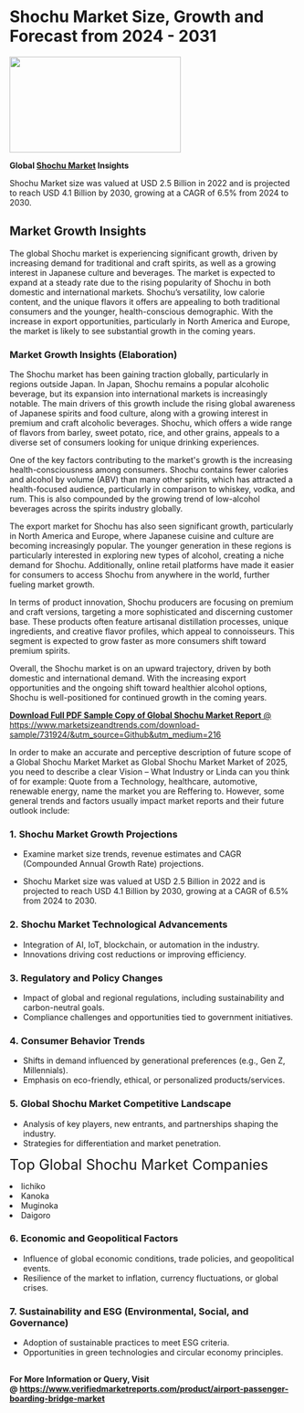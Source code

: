 <H1>Shochu Market Size, Growth and Forecast from 2024 - 2031</H1><img class="aligncenter size-medium wp-image-584254" src="https://thirdeyenews.in/wp-content/uploads/2024/09/Global-Market-Research-300x168.jpeg" alt="" width="300" height="168" /><p><strong>Global&nbsp;<a href="https://www.marketsizeandtrends.com/download-sample/731924/&amp;utm_source=Github&utm_medium=216">Shochu Market</a> Insights</strong></p><p>Shochu Market size was valued at USD 2.5 Billion in 2022 and is projected to reach USD 4.1 Billion by 2030, growing at a CAGR of 6.5% from 2024 to 2030.</p><p><h2>Market Growth Insights</h2> <p>The global Shochu market is experiencing significant growth, driven by increasing demand for traditional and craft spirits, as well as a growing interest in Japanese culture and beverages. The market is expected to expand at a steady rate due to the rising popularity of Shochu in both domestic and international markets. Shochu’s versatility, low calorie content, and the unique flavors it offers are appealing to both traditional consumers and the younger, health-conscious demographic. With the increase in export opportunities, particularly in North America and Europe, the market is likely to see substantial growth in the coming years.</p> <p><a href="#"></a></p> <h3>Market Growth Insights (Elaboration)</h3> <p>The Shochu market has been gaining traction globally, particularly in regions outside Japan. In Japan, Shochu remains a popular alcoholic beverage, but its expansion into international markets is increasingly notable. The main drivers of this growth include the rising global awareness of Japanese spirits and food culture, along with a growing interest in premium and craft alcoholic beverages. Shochu, which offers a wide range of flavors from barley, sweet potato, rice, and other grains, appeals to a diverse set of consumers looking for unique drinking experiences.</p> <p>One of the key factors contributing to the market's growth is the increasing health-consciousness among consumers. Shochu contains fewer calories and alcohol by volume (ABV) than many other spirits, which has attracted a health-focused audience, particularly in comparison to whiskey, vodka, and rum. This is also compounded by the growing trend of low-alcohol beverages across the spirits industry globally.</p> <p>The export market for Shochu has also seen significant growth, particularly in North America and Europe, where Japanese cuisine and culture are becoming increasingly popular. The younger generation in these regions is particularly interested in exploring new types of alcohol, creating a niche demand for Shochu. Additionally, online retail platforms have made it easier for consumers to access Shochu from anywhere in the world, further fueling market growth.</p> <p>In terms of product innovation, Shochu producers are focusing on premium and craft versions, targeting a more sophisticated and discerning customer base. These products often feature artisanal distillation processes, unique ingredients, and creative flavor profiles, which appeal to connoisseurs. This segment is expected to grow faster as more consumers shift toward premium spirits.</p> <p>Overall, the Shochu market is on an upward trajectory, driven by both domestic and international demand. With the increasing export opportunities and the ongoing shift toward healthier alcohol options, Shochu is well-positioned for continued growth in the coming years.</p> <p><a href="#"></p><p><span class=""><strong>Download Full PDF Sample Copy of Global Shochu Market Report</strong> @ <a href="https://www.marketsizeandtrends.com/download-sample/731924/&amp;utm_source=Github&utm_medium=216" target="_blank">https://www.marketsizeandtrends.com/download-sample/731924/&amp;utm_source=Github&utm_medium=216</a></span></p><p>In order to make an accurate and perceptive description of future scope of a Global&nbsp;Shochu Market Market as Global&nbsp;Shochu Market Market of 2025, you need to describe a clear Vision &ndash; What Industry or Linda can you think of for example: Quote from a Technology, healthcare, automotive, renewable energy, name the market you are Reffering to. However, some general trends and factors usually impact market reports and their future outlook include:</p><h3>1.&nbsp;<strong>Shochu Market Growth Projections</strong></h3><ul><li>Examine market size trends, revenue estimates and CAGR (Compounded Annual Growth Rate) projections.</li><li><p>Shochu Market size was valued at USD 2.5 Billion in 2022 and is projected to reach USD 4.1 Billion by 2030, growing at a CAGR of 6.5% from 2024 to 2030.</p></li></ul><h3>2.&nbsp;<strong>Shochu Market Technological Advancements</strong></h3><ul><li>Integration of AI, IoT, blockchain, or automation in the industry.</li><li>Innovations driving cost reductions or improving efficiency.</li></ul><h3>3.&nbsp;<strong>Regulatory and Policy Changes</strong></h3><ul><li>Impact of global and regional regulations, including sustainability and carbon-neutral goals.</li><li>Compliance challenges and opportunities tied to government initiatives.</li></ul><h3>4.&nbsp;<strong>Consumer Behavior Trends</strong></h3><ul><li>Shifts in demand influenced by generational preferences (e.g., Gen Z, Millennials).</li><li>Emphasis on eco-friendly, ethical, or personalized products/services.</li></ul><h3>5.&nbsp;<strong>Global Shochu Market Competitive Landscape</strong></h3><ul><li>Analysis of key players, new entrants, and partnerships shaping the industry.</li><li>Strategies for differentiation and market penetration.</li></ul><p data-pm-slice="1 1 []"><span style="color: inherit; font-family: inherit; font-size: 25px;">Top Global Shochu Market Companies</span></p><div class="" data-test-id=""><p><li>Iichiko</li><li> Kanoka</li><li> Muginoka</li><li> Daigoro</li></p></div><h3>6.&nbsp;<strong>Economic and Geopolitical Factors</strong></h3><ul><li>Influence of global economic conditions, trade policies, and geopolitical events.</li><li>Resilience of the market to inflation, currency fluctuations, or global crises.</li></ul><h3>7.&nbsp;<strong>Sustainability and ESG (Environmental, Social, and Governance)</strong></h3><ul><li>Adoption of sustainable practices to meet ESG criteria.</li><li>Opportunities in green technologies and circular economy principles.</li></ul><h2><strong style="font-size: 14px;">For More Information or Query, Visit @&nbsp;</strong><a style="background-color: #ffffff; font-size: 14px;" href="https://www.marketsizeandtrends.com/report/shochu-market/" target="_blank">https://www.verifiedmarketreports.com/product/airport-passenger-boarding-bridge-market</a></h2>

